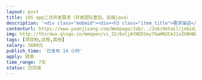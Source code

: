 ```yaml
---                
layout: post       
title: iOS app二次开发需求（开发团队整包，后端java）           
description: '<div class="mobmid"><div><h3 class="item_title">需求描述</h3><p>一、需求描述：<br/>iOS app二次开发需求（开发团队整包，后端java），有源码和服务器。<br/> <br/>IOS  app  界面改动  以及配套的  JAVA 网站后台功能细节改动。<br/> <br/>需求JAVA网站后台  和熟悉  IOS   Object-c  的团队<br/>二、合作方式：<br/>项目制，远程开发，价格时间可谈。</p></div><!--info end--></div>'     
contenturl: https://www.yuanjisong.com/Webpage/Job/../Job/detail/jobid/101499      
img: http://thirdwx.qlogo.cn/mmopen/vi_32/6vCjAYNQ5Smy7GwHN2CmJ1sZUNHBWjTZzFbWl7jIicO7BEL26aH4D7ChAWxlcARhxs8juBIJSyAiaEgQQ9OxicMtA/132             
tags: [项目制,远程,其他]            
salary: 5600元          
publish_time: '已发布 14 小时'         
apply: 结束                   
time_range: 7天              
status: 已完成                  
---                 
```

